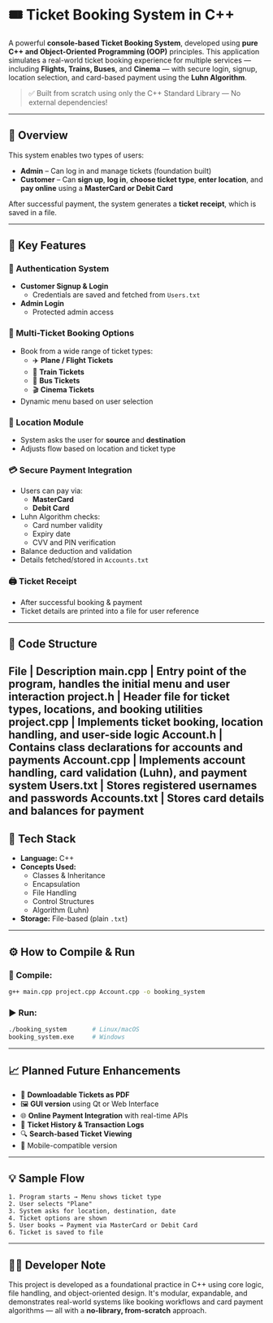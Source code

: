 # 🎟️ Ticket Booking System in C++

A powerful **console-based Ticket Booking System**, developed using **pure C++ and Object-Oriented Programming (OOP)** principles. This application simulates a real-world ticket booking experience for multiple services — including **Flights, Trains, Buses**, and **Cinema** — with secure login, signup, location selection, and card-based payment using the **Luhn Algorithm**.

> ✅ Built from scratch using only the C++ Standard Library — No external dependencies!

---

## 🧠 Overview

This system enables two types of users:
- **Admin** – Can log in and manage tickets (foundation built)
- **Customer** – Can **sign up**, **log in**, **choose ticket type**, **enter location**, and **pay online** using a **MasterCard or Debit Card**

After successful payment, the system generates a **ticket receipt**, which is saved in a file.

---

## 🚀 Key Features

### 👤 Authentication System
- **Customer Signup & Login**
  - Credentials are saved and fetched from `Users.txt`
- **Admin Login**
  - Protected admin access

### 🧾 Multi-Ticket Booking Options
- Book from a wide range of ticket types:
  - ✈️ **Plane / Flight Tickets**
  - 🚆 **Train Tickets**
  - 🚌 **Bus Tickets**
  - 🎬 **Cinema Tickets**
- Dynamic menu based on user selection

### 📍 Location Module
- System asks the user for **source** and **destination**
- Adjusts flow based on location and ticket type

### 💳 Secure Payment Integration
- Users can pay via:
  - **MasterCard**
  - **Debit Card**
- Luhn Algorithm checks:
  - Card number validity
  - Expiry date
  - CVV and PIN verification
- Balance deduction and validation
- Details fetched/stored in `Accounts.txt`

### 🖨️ Ticket Receipt
- After successful booking & payment
- Ticket details are printed into a file for user reference

---

## 🧱 Code Structure

File | Description
main.cpp | Entry point of the program, handles the initial menu and user interaction
project.h | Header file for ticket types, locations, and booking utilities
project.cpp | Implements ticket booking, location handling, and user-side logic
Account.h | Contains class declarations for accounts and payments
Account.cpp | Implements account handling, card validation (Luhn), and payment system
Users.txt | Stores registered usernames and passwords
Accounts.txt | Stores card details and balances for payment
---

## 🧰 Tech Stack

- **Language:** C++
- **Concepts Used:**
  - Classes & Inheritance
  - Encapsulation
  - File Handling
  - Control Structures
  - Algorithm (Luhn)
- **Storage:** File-based (plain `.txt`)

---

## ⚙️ How to Compile & Run

### 🔧 Compile:
```bash
g++ main.cpp project.cpp Account.cpp -o booking_system
```

### ▶️ Run:
```bash
./booking_system       # Linux/macOS
booking_system.exe     # Windows
```

---

## 📈 Planned Future Enhancements

- 📄 **Downloadable Tickets as PDF**
- 🖼️ **GUI version** using Qt or Web Interface
- 🌐 **Online Payment Integration** with real-time APIs
- 🧾 **Ticket History & Transaction Logs**
- 🔍 **Search-based Ticket Viewing**
- 📱 Mobile-compatible version

---

## 💡 Sample Flow

```text
1. Program starts → Menu shows ticket type
2. User selects "Plane"
3. System asks for location, destination, date
4. Ticket options are shown
5. User books → Payment via MasterCard or Debit Card
6. Ticket is saved to file
```

---

## 👨‍💻 Developer Note

This project is developed as a foundational practice in C++ using core logic, file handling, and object-oriented design. It's modular, expandable, and demonstrates real-world systems like booking workflows and card payment algorithms — all with a **no-library, from-scratch** approach.
